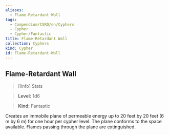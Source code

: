 ```yaml
---
aliases:
  - Flame-Retardant Wall
tags:
  - Compendium/CSRD/en/Cyphers
  - Cypher
  - Cypher/Fantastic
title: Flame-Retardant Wall
collection: Cyphers
kind: Cypher
id: Flame-Retardant-Wall
---
```

## Flame-Retardant Wall    
>[!info] Stats    
> **Level:** 1d6    
> **Kind:** Fantastic  
    
Creates an immobile plane of permeable energy up to 20 feet by 20 feet (6 m by 6 m) for one hour per cypher level. The plane conforms to the space available. Flames passing through the plane are extinguished.
